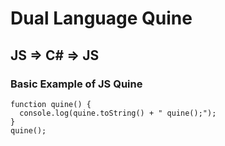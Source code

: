 # Dual Language Quine 
## JS => C# => JS


### Basic Example of JS Quine

``` 
function quine() {
  console.log(quine.toString() + " quine();");
}
quine();
```